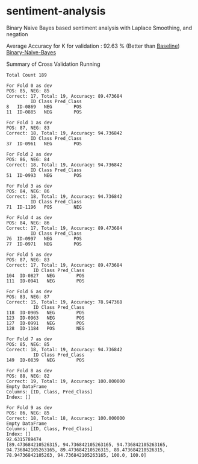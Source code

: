 # sentiment-analysis

Binary Naive Bayes based sentiment analysis with Laplace Smoothing, and negation

Average Accuracy for K for validation : 92.63 % (Better than [Baseline](https://github.com/Hasil-Sharma/sentiment-analysis/tree/baseline))
[Binary-Naive-Bayes](https://github.com/Hasil-Sharma/sentiment-analysis/tree/a1b4b1b0db335ebfc19fc22755bf398c9e191fa6)

Summary of Cross Validation Running

```
Total Count 189

For Fold 0 as dev
POS: 85, NEG: 85
Correct: 17, Total: 19, Accuracy: 89.473684
         ID Class Pred_Class
8   ID-0869   NEG        POS
11  ID-0885   NEG        POS

For Fold 1 as dev
POS: 87, NEG: 83
Correct: 18, Total: 19, Accuracy: 94.736842
         ID Class Pred_Class
37  ID-0961   NEG        POS

For Fold 2 as dev
POS: 86, NEG: 84
Correct: 18, Total: 19, Accuracy: 94.736842
         ID Class Pred_Class
51  ID-0993   NEG        POS

For Fold 3 as dev
POS: 84, NEG: 86
Correct: 18, Total: 19, Accuracy: 94.736842
         ID Class Pred_Class
71  ID-1196   POS        NEG

For Fold 4 as dev
POS: 84, NEG: 86
Correct: 17, Total: 19, Accuracy: 89.473684
         ID Class Pred_Class
76  ID-0997   NEG        POS
77  ID-0971   NEG        POS

For Fold 5 as dev
POS: 87, NEG: 83
Correct: 17, Total: 19, Accuracy: 89.473684
          ID Class Pred_Class
104  ID-0827   NEG        POS
111  ID-0941   NEG        POS

For Fold 6 as dev
POS: 83, NEG: 87
Correct: 15, Total: 19, Accuracy: 78.947368
          ID Class Pred_Class
118  ID-0905   NEG        POS
123  ID-0963   NEG        POS
127  ID-0991   NEG        POS
128  ID-1184   POS        NEG

For Fold 7 as dev
POS: 85, NEG: 85
Correct: 18, Total: 19, Accuracy: 94.736842
          ID Class Pred_Class
149  ID-0839   NEG        POS

For Fold 8 as dev
POS: 88, NEG: 82
Correct: 19, Total: 19, Accuracy: 100.000000
Empty DataFrame
Columns: [ID, Class, Pred_Class]
Index: []

For Fold 9 as dev
POS: 86, NEG: 85
Correct: 18, Total: 18, Accuracy: 100.000000
Empty DataFrame
Columns: [ID, Class, Pred_Class]
Index: []
92.6315789474
[89.473684210526315, 94.736842105263165, 94.736842105263165, 94.736842105263165, 89.473684210526315, 89.473684210526315, 78.94736842105263, 94.736842105263165, 100.0, 100.0]
```
